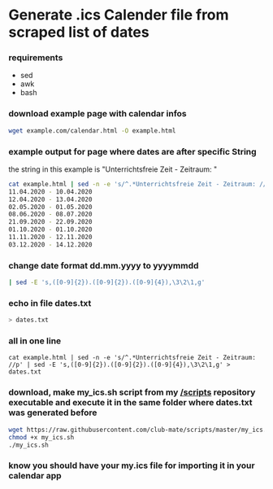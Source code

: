# Generate .ics Calender file from scraped list of dates
### requirements
* sed
* awk
* bash

### download example page with calendar infos
 
```bash
wget example.com/calendar.html -O example.html
```
### example output for page where dates are after specific String
the string in this example is "Unterrichtsfreie Zeit - Zeitraum: "
```bash
cat example.html | sed -n -e 's/^.*Unterrichtsfreie Zeit - Zeitraum: //p' 
11.04.2020 - 10.04.2020
12.04.2020 - 13.04.2020
02.05.2020 - 01.05.2020
08.06.2020 - 08.07.2020
21.09.2020 - 22.09.2020
01.10.2020 - 01.10.2020
11.11.2020 - 12.11.2020
03.12.2020 - 14.12.2020
```
### change date format dd.mm.yyyy to yyyymmdd
```bash
| sed -E 's,([0-9]{2}).([0-9]{2}).([0-9]{4}),\3\2\1,g'
```
### echo in file dates.txt
```bash
> dates.txt
```
### all in one line
```
cat example.html | sed -n -e 's/^.*Unterrichtsfreie Zeit - Zeitraum: //p' | sed -E 's,([0-9]{2}).([0-9]{2}).([0-9]{4}),\3\2\1,g' > dates.txt
```
### download, make my_ics.sh script from my [/scripts](https://github.com/club-mate/scripts) repository executable and execute it in the same folder where dates.txt was generated before
```bash
wget https://raw.githubusercontent.com/club-mate/scripts/master/my_ics.sh
chmod +x my_ics.sh
./my_ics.sh
```
### know you should have your my.ics file for importing it in your calendar app
